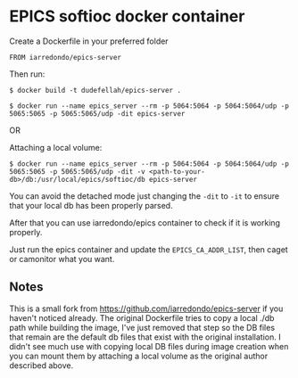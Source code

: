 # EPICS softioc docker container

Create a Dockerfile in your preferred folder
```
FROM iarredondo/epics-server
```
Then run:
```
$ docker build -t dudefellah/epics-server .

$ docker run --name epics_server --rm -p 5064:5064 -p 5064:5064/udp -p 5065:5065 -p 5065:5065/udp -dit epics-server
```
OR

Attaching a local volume:
```
$ docker run --name epics_server --rm -p 5064:5064 -p 5064:5064/udp -p 5065:5065 -p 5065:5065/udp -dit -v <path-to-your-db>/db:/usr/local/epics/softioc/db epics-server
```
You can avoid the detached mode just changing the ```-dit``` to ```-it``` to ensure that your local db has been properly parsed.

After that you can use iarredondo/epics container to check if it is working properly.

Just run the epics container and update the ```EPICS_CA_ADDR_LIST```, then caget or camonitor what you want.

## Notes

This is a small fork from https://github.com/iarredondo/epics-server if you
haven't noticed already. The original Dockerfile tries to copy a local
./db path while building the image, I've just removed that step so the
DB files that remain are the default db files that exist with the original
installation. I didn't see much use with copying local DB files during
image creation when you can mount them by attaching a local volume as
the original author described above.
